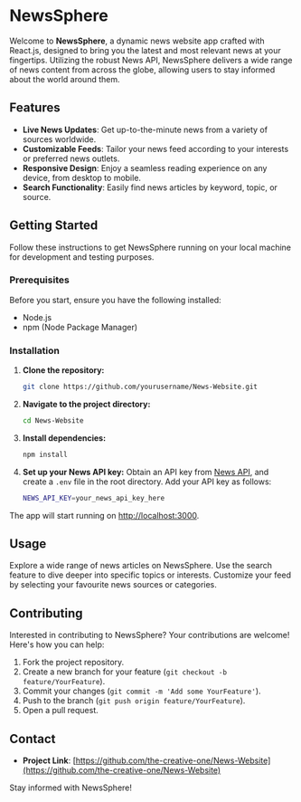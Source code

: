 # NewsSphere

Welcome to **NewsSphere**, a dynamic news website app crafted with React.js, designed to bring you the latest and most relevant news at your fingertips. Utilizing the robust News API, NewsSphere delivers a wide range of news content from across the globe, allowing users to stay informed about the world around them.

## Features

- **Live News Updates**: Get up-to-the-minute news from a variety of sources worldwide.
- **Customizable Feeds**: Tailor your news feed according to your interests or preferred news outlets.
- **Responsive Design**: Enjoy a seamless reading experience on any device, from desktop to mobile.
- **Search Functionality**: Easily find news articles by keyword, topic, or source.

## Getting Started

Follow these instructions to get NewsSphere running on your local machine for development and testing purposes.

### Prerequisites

Before you start, ensure you have the following installed:
- Node.js
- npm (Node Package Manager)

### Installation

1. **Clone the repository:**
    ```sh
    git clone https://github.com/yourusername/News-Website.git
2. **Navigate to the project directory:**
   ```sh
   cd News-Website
3. **Install dependencies:**
   ```sh
   npm install
4. **Set up your News API key:**
    Obtain an API key from [News API](https://newsapi.org/), and create a `.env` file in the root directory. 
    Add your API key as follows:
    ```sh
    NEWS_API_KEY=your_news_api_key_here

The app will start running on [http://localhost:3000](http://localhost:3000).

## Usage

Explore a wide range of news articles on NewsSphere. Use the search feature to dive deeper into specific topics or interests. Customize your feed by selecting your favourite news sources or categories.

## Contributing

Interested in contributing to NewsSphere? Your contributions are welcome! Here's how you can help:

1. Fork the project repository.
2. Create a new branch for your feature (`git checkout -b feature/YourFeature`).
3. Commit your changes (`git commit -m 'Add some YourFeature'`).
4. Push to the branch (`git push origin feature/YourFeature`).
5. Open a pull request.

## Contact

- **Project Link**: [https://github.com/the-creative-one/News-Website](https://github.com/the-creative-one/News-Website)

Stay informed with NewsSphere!


 
